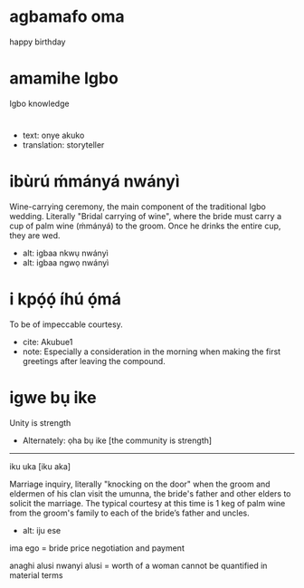 
# agbamafo oma

happy birthday

# amamihe Igbo

Igbo knowledge

# 

* text: onye akuko
* translation: storyteller

# ibùrú ḿmányá nwányì

Wine-carrying ceremony, the main component of the traditional Igbo wedding. Literally "Bridal carrying of wine", where the bride must carry a cup of palm wine (ḿmányá) to the groom. Once he drinks the entire cup, they are wed.

* alt: igbaa nkwụ nwányì
* alt: igbaa ngwọ nwányì

# i kpọ́ọ́ íhú ọ́má

To be of impeccable courtesy.

* cite: Akubue1
* note: Especially a consideration in the morning when making the first greetings after leaving the compound.

# igwe bụ ike

Unity is strength

* Alternately: ọha bụ ike [the community is strength]


----

iku uka [iku aka]

Marriage inquiry, literally "knocking on the door" when the groom and eldermen of his clan visit the umunna, the bride's father and other elders to solicit the marriage. The typical courtesy at this time is 1 keg of palm wine from the groom's family to each of the bride’s father and uncles.

* alt: iju ese

ima ego = bride price negotiation and payment

anaghi alusi nwanyi alusi = worth of a woman cannot be quantified in material terms

